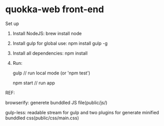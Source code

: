 # quokka-web front-end

Set up

1. Install NodeJS: brew install node

2. Install gulp for global use: npm install gulp -g

3. Install all dependencies: npm install

4. Run:

    gulp // run local mode
    (or 'npm test')

    npm start // run app

REF:

browserify: generete bunddled JS file(public/js/)

gulp-less: readable stream for gulp and two plugins for generate minified bunddled css(public/css/main.css)



